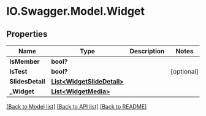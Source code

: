 # IO.Swagger.Model.Widget
## Properties

Name | Type | Description | Notes
------------ | ------------- | ------------- | -------------
**IsMember** | **bool?** |  | 
**IsTest** | **bool?** |  | [optional] 
**SlidesDetail** | [**List&lt;WidgetSlideDetail&gt;**](WidgetSlideDetail.md) |  | 
**_Widget** | [**List&lt;WidgetMedia&gt;**](WidgetMedia.md) |  | 

[[Back to Model list]](../README.md#documentation-for-models) [[Back to API list]](../README.md#documentation-for-api-endpoints) [[Back to README]](../README.md)

